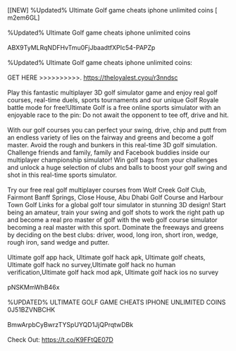 [[NEW] %Updated% Ultimate Golf game cheats iphone unlimited coins [ m2em6GL]
<br>
<br>%Updated% Ultimate Golf game cheats iphone unlimited coins
<br>
<br>ABX9TyMLRqNDFHvTmu0FjJbaadtfXPIc54-PAPZp
<br>
<br>%Updated% Ultimate Golf game cheats iphone unlimited coins:
<br>
<br>GET HERE >>>>>>>>>>. https://theloyalest.cyou/r3nndsc
<br>
<br>Play this fantastic multiplayer 3D golf simulator game and enjoy real golf courses, real-time duels, sports tournaments and our unique Golf Royale battle mode for free!Ultimate Golf is a free online sports simulator with an enjoyable race to the pin: Do not await the opponent to tee off, drive and hit. 
<br>
<br>With our golf courses you can perfect your swing, drive, chip and putt from an endless variety of lies on the fairway and greens and become a golf master. Avoid the rough and bunkers in this real-time 3D golf simulation. Challenge friends and family, family and Facebook buddies inside our multiplayer championship simulator! Win golf bags from your challenges and unlock a huge selection of clubs and balls to boost your golf swing and shot in this real-time sports simulator. 
<br>
<br>Try our free real golf multiplayer courses from Wolf Creek Golf Club, Fairmont Banff Springs, Close House, Abu Dhabi Golf Course and Harbour Town Golf Links for a global golf tour simulator in stunning 3D design! Start being an amateur, train your swing and golf shots to work the right path up and become a real pro master of golf with the web golf course simulator becoming a real master with this sport. Dominate the freeways and greens by deciding on the best clubs: driver, wood, long iron, short iron, wedge, rough iron, sand wedge and putter. 
<br>
<br>Ultimate golf app hack, Ultimate golf hack apk, Ultimate golf cheats, Ultimate golf hack no survey,Ultimate golf hack no human verification,Ultimate golf hack mod apk, Ultimate golf hack ios no survey
<br>
<br>pNSKMmWhB46x
<br>
<br>%UPDATED% ULTIMATE GOLF GAME CHEATS IPHONE UNLIMITED COINS 0J51BZVNBCHK
<br>
<br>BmwArpbCyBwrzTYSpUYQD1JjQPrqtwDBk
<br>
<br>Check Out: https://t.co/K9FFtQE07D
<br>
